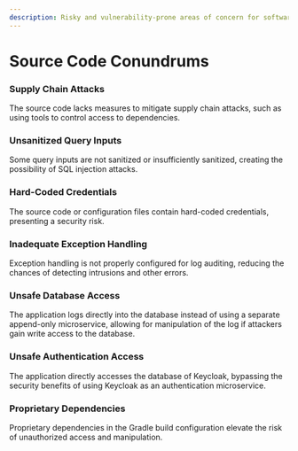 ```yaml
---
description: Risky and vulnerability-prone areas of concern for software source code
---
```


# Source Code Conundrums

### Supply Chain Attacks

The source code lacks measures to mitigate supply chain attacks, such as using tools to control access to dependencies.

### Unsanitized Query Inputs

Some query inputs are not sanitized or insufficiently sanitized, creating the possibility of SQL injection attacks.

### Hard-Coded Credentials

The source code or configuration files contain hard-coded credentials, presenting a security risk.

### Inadequate Exception Handling

Exception handling is not properly configured for log auditing, reducing the chances of detecting intrusions and other errors.

### Unsafe Database Access

The application logs directly into the database instead of using a separate append-only microservice, allowing for manipulation of the log if attackers gain write access to the database.

### Unsafe Authentication Access

The application directly accesses the database of Keycloak, bypassing the security benefits of using Keycloak as an authentication microservice.

### &#x20;Proprietary Dependencies

Proprietary dependencies in the Gradle build configuration elevate the risk of unauthorized access and manipulation.
